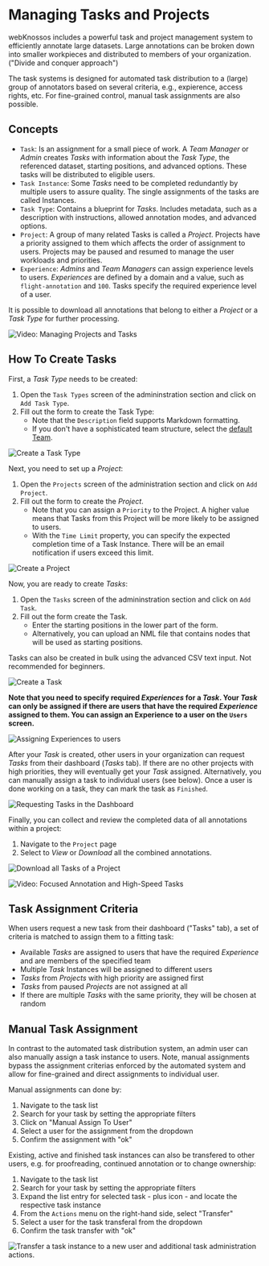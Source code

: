 # Managing Tasks and Projects

webKnossos includes a powerful task and project management system to efficiently annotate large datasets. Large annotations can be broken down into smaller workpieces and distributed to members of your organization. ("Divide and conquer approach")

The task systems is designed for automated task distribution to a (large) group of annotators based on several criteria, e.g., expierence, access rights, etc. For fine-grained control, manual task assignments are also possible.

## Concepts

- `Task`: Is an assignment for a small piece of work. A *Team Manager* or *Admin* creates *Tasks* with information about the *Task Type*, the referenced dataset, starting positions, and advanced options. These tasks will be distributed to eligible users. 
- `Task Instance`: Some *Tasks* need to be completed redundantly by multiple users to assure quality. The single assignments of the tasks are called Instances.
- `Task Type`: Contains a blueprint for *Tasks*. Includes metadata, such as a description with instructions, allowed annotation modes, and advanced options.
- `Project`: A group of many related Tasks is called a *Project*. Projects have a priority assigned to them which affects the order of assignment to users. Projects may be paused and resumed to manage the user workloads and priorities.
- `Experience`: *Admins* and *Team Managers* can assign experience levels to users. *Experiences* are defined by a domain and a value, such as `flight-annotation` and `100`. Tasks specify the required experience level of a user.

It is possible to download all annotations that belong to either a *Project* or a *Task Type* for further processing.

![Video: Managing Projects and Tasks](https://www.youtube.com/watch?v=YC4vaia6MkY)

## How To Create Tasks

First, a *Task Type* needs to be created:

1. Open the `Task Types` screen of the admininstration section and click on `Add Task Type`.
2. Fill out the form to create the Task Type:
    - Note that the `Description` field supports Markdown formatting.
    - If you don't have a sophisticated team structure, select the [default Team](./users.md#organizations).

![Create a Task Type](./images/tasks_tasktype.jpeg)

Next, you need to set up a *Project*:

1. Open the `Projects` screen of the administration section and click on `Add Project`.
2. Fill out the form to create the *Project*.
    - Note that you can assign a `Priority` to the Project. A higher value means that Tasks from this Project will be more likely to be assigned to users.
    - With the `Time Limit` property, you can specify the expected completion time of a Task Instance. There will be an email notification if users exceed this limit.

![Create a Project](./images/tasks_project.jpeg)

Now, you are ready to create *Tasks*:

1. Open the `Tasks` screen of the admininstration section and click on `Add Task`.
2. Fill out the form create the Task.
    - Enter the starting positions in the lower part of the form.
    - Alternatively, you can upload an NML file that contains nodes that will be used as starting positions.

Tasks can also be created in bulk using the advanced CSV text input. Not recommended for beginners.

![Create a Task](./images/tasks_task.jpeg)


**Note that you need to specify required *Experiences* for a *Task*. Your *Task* can only be assigned if there are users that have the required *Experience* assigned to them. You can assign an Experience to a user on the `Users` screen.**

![Assigning Experiences to users](./images/users_experience.jpeg)

After your *Task* is created, other users in your organization can request *Tasks* from their dashboard (*Tasks* tab). 
If there are no other projects with high priorities, they will eventually get your *Task* assigned.
Alternatively, you can manually assign a task to individual users (see below).
Once a user is done working on a task, they can mark the task as `Finished`.

![Requesting Tasks in the Dashboard](./images/dashboard_tasks.jpeg)

Finally, you can collect and review the completed data of all annotations within a project:

1. Navigate to the `Project` page
2. Select to *View* or *Download* all the combined annotations.

![Download all Tasks of a Project](./images/tasks_download.jpeg)

![Video: Focused Annotation and High-Speed Tasks](https://www.youtube.com/watch?v=2A3en7Kxl3M)

## Task Assignment Criteria
When users request a new task from their dashboard ("Tasks" tab), a set of criteria is matched to assign them to a fitting task:

- Available *Tasks* are assigned to users that have the required *Experience* and are members of the specified team
- Multiple *Task* Instances will be assigned to different users
- *Tasks* from *Projects* with high priority are assigned first
- *Tasks* from paused *Projects* are not assigned at all
- If there are multiple *Tasks* with the same priority, they will be chosen at random

## Manual Task Assignment
In contrast to the automated task distribution system, an admin user can also manually assign a task instance to users. 
Note, manual assignments bypass the assignment criterias enforced by the automated system and allow for fine-grained and direct assignments to individual user.


Manual assignments can done by:

1. Navigate to the task list
2. Search for your task by setting the appropriate filters
3. Click on "Manual Assign To User"
4. Select a user for the assignment from the dropdown
5. Confirm the assignment with "ok"


Existing, active and finished task instances can also be transfered to other users, e.g. for proofreading, continued annotation or to change ownership:

1. Navigate to the task list
2. Search for your task by setting the appropriate filters
3. Expand the list entry for selected task - plus icon - and locate the respective task instance
4. From the `Actions` menu on the right-hand side, select "Transfer"
5. Select a user for the task transferal from the dropdown
6. Confirm the task transfer with "ok"

![Transfer a task instance to a new user and additional task administration actions.](./images/task_instance_actions.jpg)